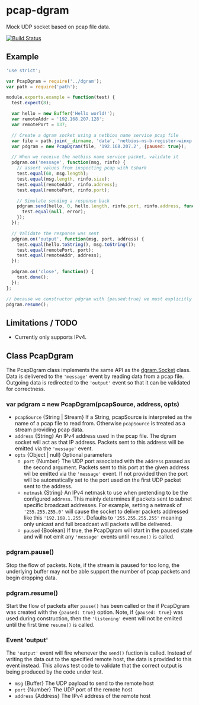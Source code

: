# pcap-dgram

Mock UDP socket based on pcap file data.

[![Build Status](https://travis-ci.org/wanderview/node-pcap-dgram.png)](https://travis-ci.org/wanderview/node-pcap-dgram)

## Example

```javascript
'use strict';

var PcapDgram = require('../dgram');
var path = require('path');

module.exports.example = function(test) {
  test.expect(8);

  var hello = new Buffer('Hello world!');
  var remoteAddr = '192.168.207.128';
  var remotePort = 137;

  // Create a dgram socket using a netbios name service pcap file
  var file = path.join(__dirname, 'data', 'netbios-ns-b-register-winxp.pcap');
  var pdgram = new PcapDgram(file, '192.168.207.2', {paused: true});

  // When we receive the netbios name service packet, validate it
  pdgram.on('message', function(msg, rinfo) {
    // assert values from inspecting pcap with tshark
    test.equal(68, msg.length);
    test.equal(msg.length, rinfo.size);
    test.equal(remoteAddr, rinfo.address);
    test.equal(remotePort, rinfo.port);

    // Simulate sending a response back
    pdgram.send(hello, 0, hello.length, rinfo.port, rinfo.address, function(error) {
      test.equal(null, error);
    });
  });

  // Validate the response was sent
  pdgram.on('output', function(msg, port, address) {
    test.equal(hello.toString(), msg.toString());
    test.equal(remotePort, port);
    test.equal(remoteAddr, address);
  });

  pdgram.on('close', function() {
    test.done();
  });
};

// because we constructor pdgram with {paused:true} we must explicitly start
pdgram.resume();
```

## Limitations / TODO

* Currently only supports IPv4.

## Class PcapDgram

The PcapDgram class implements the same API as the [dgram.Socket][] class.
Data is delivered to the `'message'` event by reading data from a pcap
file.  Outgoing data is redirected to the `'output'` event so that it
can be validated for correctness.

### var pdgram = new PcapDgram(pcapSource, address, opts)

* `pcapSource` {String | Stream} If a String, pcapSource is interpreted as
  the name of a pcap file to read from.  Otherwise `pcapSource` is treated
  as a stream providing pcap data.
* `address` {String} An IPv4 address used in the pcap file.  The dgram socket
  will act as that IP address.  Packets sent to this address will be emitted
  via the `'message'` event.
* `opts` {Object | null} Optional parameters
  * `port` {Number} The UDP port associated with the `address`
    passed as the second argument.  Packets sent to this port at the given
    address wil be emitted via the `'message'` event. If not provided then
    the port will be automatically set to the port used on the first UDP
    packet sent to the address.
  * `netmask` {String} An IPv4 netmask to use when pretending to be the
    configured `address`.  This mainly determines if packets sent to subnet
    specific broadcast addresses.  For example, setting a netmask of
    `'255.255.255.0'` will cause the socket to deliver packets addressed
    like this `'192.168.1.255'`.  Defaults to `'255.255.255.255'` meaning
    only unicast and full broadcast will packets will be delivered.
  * `paused` {Boolean} If true, the PcapDgram will start in the paused state
    and will not emit any `'message'` events until `resume()` is called.

### pdgram.pause()

Stop the flow of packets.  Note, if the stream is paused for too long, the
underlying buffer may not be able support the number of pcap packets and
begin dropping data.

### pdgram.resume()

Start the flow of packets after `pause()` has been called or the if PcapDgram
was created with the `{paused: true}` option.  Note, if `{paused: true}` was
used during construction, then the `'listening'` event will not be emiited
until the first time `resume()` is called.

### Event 'output'

The `'output'` event will fire whenever the `send()` fuction is called.
Instead of writing the data out to the specified remote host, the data is
provided to this event instead.  This allows test code to validate that
the correct output is being produced by the code under test.

* `msg` {Buffer} The UDP payload to send to the remote host
* `port` {Number} The UDP port of the remote host
* `address` {Address} The IPv4 address of the remote host

[dgram.Socket]: http://nodejs.org/api/dgram.html#dgram_class_socket
